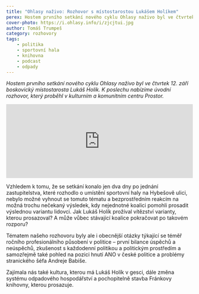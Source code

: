 ```yaml
---
title: "Ohlasy naživo: Rozhovor s místostarostou Lukášem Holíkem"
perex: Hostem prvního setkání nového cyklu Ohlasy naživo byl ve čtvrtek 12. září boskovický místostarosta Lukáš Holík (ANO). K poslechu nabízíme úvodní rozhovor.
cover-photo: https://i.ohlasy.info/i/zjcjtui.jpg
author: Tomáš Trumpeš
category: rozhovory
tags:
    - politika
    - sportovní hala
    - knihovna
    - podcast
    - odpady
---
```


*Hostem prvního setkání nového cyklu Ohlasy naživo byl ve čtvrtek 12. září boskovický místostarosta Lukáš Holík. K poslechu nabízíme úvodní rozhovor, který proběhl v kulturním a komunitním centru Prostor.*

<iframe sandbox="allow-scripts allow-top-navigation" scrolling="no" width="100%" height="200" frameborder="0" src="https://embed.radiopublic.com/e?if=ohlasy-6nVazZ&ge=s1!98012a16f9976f2d5501c258f082457b204efd37"></iframe>

Vzhledem k tomu, že se setkání konalo jen dva dny po jednání zastupitelstva, které rozhodlo o umístění sportovní haly na Hybešově ulici, nebylo možné vyhnout se tomuto tématu a bezprostředním reakcím na možná trochu nečekaný výsledek, kdy nejednotné koalici pomohli prosadit výslednou variantu lidovci. Jak Lukáš Holík prožíval vítězství varianty, kterou prosazoval? A může vůbec stávající koalice pokračovat po takovém rozporu?

Tématem našeho rozhovoru byly ale i obecnější otázky týkající se téměř ročního profesionálního působení v politice – první bilance úspěchů a neúspěchů, zkušenost s každodenní politikou a politickým prostředím a samozřejmě také pohled na pozici hnutí ANO v české politice a problémy stranického šéfa Andreje Babiše.

Zajímala nás také kultura, kterou má Lukáš Holík v gesci, dále změna systému odpadového hospodářství a pochopitelně stavba Fránkovy knihovny, kterou prosazuje.
